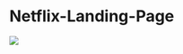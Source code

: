 # Netflix-Landing-Page
![](https://camo.githubusercontent.com/c04296fd25327539ed7d49fa63ff3452e07215d441a020d2a9259d21061bc2fa/68747470733a2f2f6d69726f2e6d656469756d2e636f6d2f6d61782f353736302f312a58775a433531453161527433586331535349753234412e706e67)
